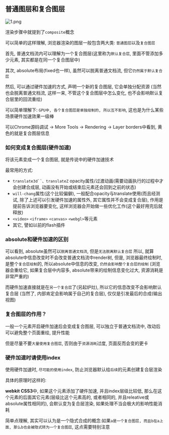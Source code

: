 ## 普通图层和复合图层

![1.png](http://static.bigbigbigdz.xyz:8111/static/img/arti/1dr38svim747811/1575289597249560477.png)

渲染步骤中就提到了`composite`概念

可以简单的这样理解, 浏览器渲染的图层一般包含两大类: `普通图层`以及`复合图层`

首先, 普通文档流内可以理解为一个复合图层(这里称为`默认复合层`, 里面不管添加多少元素, 其实都是在同一个复合图层中)

其次, absolute布局(fixed也一样), 虽然可以脱离普通文档流, 但它`仍然属于默认复合层`

然后, 可以通过硬件加速的方式, 声明一个新的复合图层, 它会单独分配资源
(当然也会脱离普通文档流, 这样一来, 不管这个复合图层中怎么变化, 也不会影响默认复合层里的回流重绘)

可以简单理解下: `GPU中, 各个复合图层是单独绘制的, 所以互不影响`, 这也是为什么某些场景硬件加速效果一级棒

可以Chrome源码调试 -> More Tools -> Rendering -> Layer borders中看到, 黄色的就是复合图层信息

### 如何变成复合图层(硬件加速)

将该元素变成一个复合图层, 就是传说中的硬件加速技术

最常用的方式:
+ `translate3d``、translateZ`
opacity属性/过渡动画(需要动画执行的过程中才会创建合成层, 动画没有开始或结束后元素还会回到之前的状态)
+ `will-chang`属性(这个比较偏僻), 一般配合opacity与translate使用(而且经测试, 除了上述可以引发硬件加速的属性外, 其它属性并不会变成复合层), 作用是提前告诉浏览器要变化, 这样浏览器会开始做一些优化工作(这个最好用完后就释放)
+ `<video>` `<iframe>` `<canvas>` `<webgl>`等元素
+ 其它, 譬如以前的flash插件

### absolute和硬件加速的区别

可以看到, absolute虽然可以`脱离普通文档流`, 但是`无法脱离默认复合层`
所以, 就算absolute中信息改变时不会改变普通文档流中render树, 
但是, 浏览器最终绘制时, 是整个`复合层绘制`的, 所以absolute中信息的改变, `仍然会影响整个复合层的绘制`
(浏览器会重绘它, 如果复合层中内容多, absolute带来的绘制信息变化过大, 资源消耗是非常严重的)

而硬件加速直接就是在`另一个复合层`了(另起炉灶), 所以它的信息改变不会影响默认复合层
(当然了, 内部肯定会影响属于自己的复合层), 仅仅是引发最后的合成(输出视图)

### 复合图层的作用？

一般一个元素开启硬件加速后会变成复合图层, 可以独立于普通文档流中, 改动后可以避免整个页面重绘, 提升性能

但是尽量不要`大量使用复合图层`, 否则由于`资源消耗`过度, 页面反而会变的更卡

### 硬件加速时请使用index

使用硬件加速时, `尽可能的使用index`, 防止浏览器默认给`后续`的元素创建复合层渲染

具体的原理时这样的:

**webkit CSS3**中, 如果这个元素添加了硬件加速, 并且index层级比较低, 
那么在这个元素的后面其它元素(层级比这个元素高的, 或者相同的, 并且releative或absolute属性相同的), 会默认变为复合层渲染, 如果处理不当会极大的影响性能消耗

简单点理解, 其实可以认为是一个隐式合成的概念:如果`a是一个复合图层, 而且b在a上面, 那么b也会被隐式转为一个复合图层`, 这点需要特别注意
